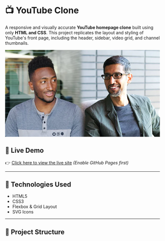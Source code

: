 # 📺 YouTube Clone

A responsive and visually accurate **YouTube homepage clone** built using only **HTML and CSS**. This project replicates the layout and styling of YouTube's front page, including the header, sidebar, video grid, and channel thumbnails.

![YouTube Clone Screenshot](youtube/thumbnail/thumbnail-1.webp)

## 🚀 Live Demo

👉 [Click here to view the live site](https://ayushsharmaaaa.github.io/youtube-clone) *(Enable GitHub Pages first)*

---

## 🔧 Technologies Used

- HTML5
- CSS3
- Flexbox & Grid Layout
- SVG Icons

---

## 📂 Project Structure

